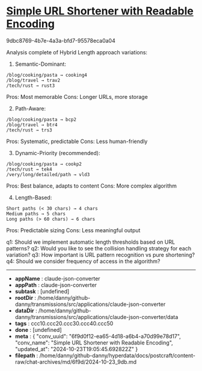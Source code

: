 # [Simple URL Shortener with Readable Encoding](https://claude.ai/chat/6f9d0f12-ea65-4d18-a6b4-a70d99e78d17)

9dbc8769-4b7e-4a3a-bfd7-95578eca0a04

 Analysis complete of Hybrid Length approach variations:

1. Semantic-Dominant:
```
/blog/cooking/pasta → cooking4
/blog/travel → trav2
/tech/rust → rust3
```
Pros: Most memorable
Cons: Longer URLs, more storage

2. Path-Aware:
```
/blog/cooking/pasta → bcp2
/blog/travel → btr4
/tech/rust → trs3
```
Pros: Systematic, predictable
Cons: Less human-friendly

3. Dynamic-Priority (recommended):
```
/blog/cooking/pasta → cookp2
/tech/rust → tek4
/very/long/detailed/path → vld3
```
Pros: Best balance, adapts to content
Cons: More complex algorithm

4. Length-Based:
```
Short paths (< 30 chars) → 4 chars
Medium paths → 5 chars
Long paths (> 60 chars) → 6 chars
```
Pros: Predictable sizing
Cons: Less meaningful output

q1: Should we implement automatic length thresholds based on URL patterns?
q2: Would you like to see the collision handling strategy for each variation?
q3: How important is URL pattern recognition vs pure shortening?
q4: Should we consider frequency of access in the algorithm?

---

* **appName** : claude-json-converter
* **appPath** : claude-json-converter
* **subtask** : [undefined]
* **rootDir** : /home/danny/github-danny/transmissions/src/applications/claude-json-converter
* **dataDir** : /home/danny/github-danny/transmissions/src/applications/claude-json-converter/data
* **tags** : ccc10.ccc20.ccc30.ccc40.ccc50
* **done** : [undefined]
* **meta** : {
  "conv_uuid": "6f9d0f12-ea65-4d18-a6b4-a70d99e78d17",
  "conv_name": "Simple URL Shortener with Readable Encoding",
  "updated_at": "2024-10-23T19:05:45.692822Z"
}
* **filepath** : /home/danny/github-danny/hyperdata/docs/postcraft/content-raw/chat-archives/md/6f9d/2024-10-23_9db.md